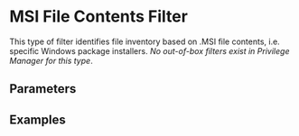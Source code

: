 [title]: # (MSI File Contents Filter)
[tags]: # (filter types)
[priority]: # (2)
# MSI File Contents Filter

This type of filter identifies file inventory based on .MSI file contents, i.e. specific Windows package installers. *No out-of-box filters exist in Privilege Manager for this type*.

## Parameters

## Examples
